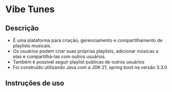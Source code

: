 # Vibe Tunes 

## Descrição
 - É uma plataforma para criação, gerenciamento e compartilhamento de playlists musicais.
 - Os usuários podem criar suas próprias playlists, adicionar músicas a elas e compartilhá-las com outros usuários.
 - Também é possível seguir playlist publicas de outros usuários
 - Foi construído utilizando Java com a JDK 21, spring boot na versão 3.3.0

## Instruções de uso
